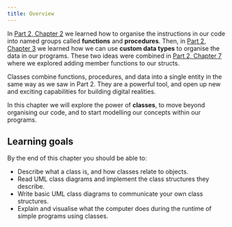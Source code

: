 ```yaml
---
title: Overview
---
```


In [Part 2, Chapter 2](../../../part-2-organised-code/2-organising-code/0-overview) we learned how to organise the instructions in our code into named groups called **functions** and **procedures**.
Then, in [Part 2, Chapter 3](../../../part-2-organised-code/3-structuring-data/0-overview) we learned how we can use **custom data types** to organise the data in our programs.
These two ideas were combined in [Part 2, Chapter 7](../../../part-2-organised-code/7-member-functions/0-overview) where we explored adding member functions to our structs.

Classes combine functions, procedures, and data into a single entity in the same way as we saw in Part 2. 
They are a powerful tool, and open up new and exciting capabilities for building digital realities.

In this chapter we will explore the power of **classes**, to move beyond organising our code, and to start modelling our concepts within our programs.

## Learning goals

By the end of this chapter you should be able to:

* Describe what a class is, and how classes relate to objects.
* Read UML class diagrams and implement the class structures they describe.
* Write basic UML class diagrams to communicate your own class structures.
* Explain and visualise what the computer does during the runtime of simple programs using classes.
